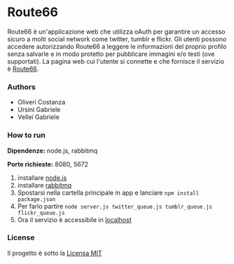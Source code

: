 # Route66
Route66 è un'applicazione web che utilizza oAuth per garantire un accesso sicuro a molti social network come twitter, tumblr e flickr.
Gli utenti possono accedere autorizzando Route66 a leggere le informazioni del proprio profilo senza salvarle e in modo protetto per pubblicare immagini e/o testi (ove supportati).
La pagina web cui l'utente si connette e che fornisce il servizio è <a href="https://github.com/thewallg5/Route66/blob/master/app/index.html">Route66</a>.

### Authors

- Oliveri Costanza
- Ursini Gabriele
- Vellei Gabriele 

### How to run

__Dipendenze:__ node.js, rabbitmq

__Porte richieste:__ 8080, 5672

1. installare [node.js](https://nodejs.org/it/download/)
2. installare [rabbitmq](https://www.rabbitmq.com/#getstarted)
3. Spostarsi nella cartella principale in app e lanciare `npm install package.json`
4. Per farlo partire `node server.js twitter_queue.js tumblr_queue.js flickr_queue.js`
5. Ora il servizio è accessibile in [localhost](http://localhost:8080)

### License

Il progetto è sotto la [Licensa MIT](https://github.com/thewallg5/Route66/blob/master/LICENSE)
